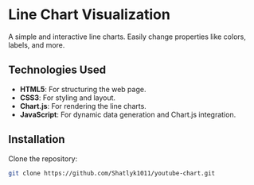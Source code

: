 # Line Chart Visualization

A simple and interactive line charts. Easily change properties like colors, labels, and more.

## Technologies Used

- **HTML5**: For structuring the web page.
- **CSS3**: For styling and layout.
- **Chart.js**: For rendering the line charts.
- **JavaScript**: For dynamic data generation and Chart.js integration.

## Installation

   Clone the repository:
   ```bash
   git clone https://github.com/Shatlyk1011/youtube-chart.git